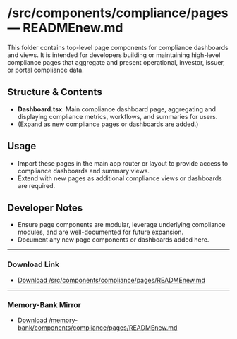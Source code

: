 # /src/components/compliance/pages — READMEnew.md

This folder contains top-level page components for compliance dashboards and views. It is intended for developers building or maintaining high-level compliance pages that aggregate and present operational, investor, issuer, or portal compliance data.

## Structure & Contents
- **Dashboard.tsx**: Main compliance dashboard page, aggregating and displaying compliance metrics, workflows, and summaries for users.
- (Expand as new compliance pages or dashboards are added.)

## Usage
- Import these pages in the main app router or layout to provide access to compliance dashboards and summary views.
- Extend with new pages as additional compliance views or dashboards are required.

## Developer Notes
- Ensure page components are modular, leverage underlying compliance modules, and are well-documented for future expansion.
- Document any new page components or dashboards added here.

---

### Download Link
- [Download /src/components/compliance/pages/READMEnew.md](sandbox:/Users/neilbatchelor/Cursor/1/src/components/compliance/pages/READMEnew.md)

---

### Memory-Bank Mirror
- [Download /memory-bank/components/compliance/pages/READMEnew.md](sandbox:/Users/neilbatchelor/Cursor/1/memory-bank/components/compliance/pages/READMEnew.md)

